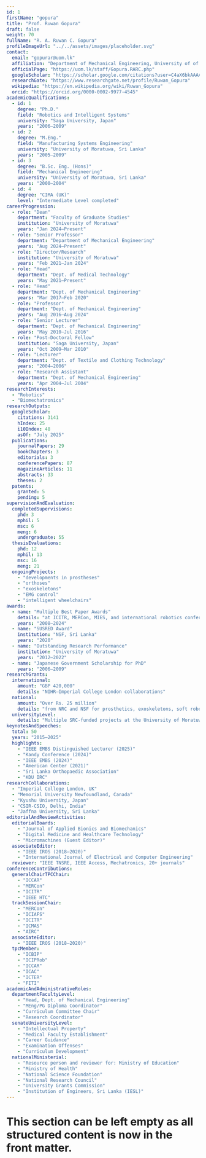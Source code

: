 ```yaml
---
id: 1
firstName: "gopura"
title: "Prof. Ruwan Gopura"
draft: false
weight: 70
fullName: "R. A. Ruwan C. Gopura"
profileImageUrl: "../../assets/images/placeholder.svg"
contact:
  email: "gopurar@uom.lk"
  affiliation: "Department of Mechanical Engineering, University of of Moratuwa, Sri Lanka"
  officialPage: "https://uom.lk/staff/Gopura.RARC.php"
  googleScholar: "https://scholar.google.com/citations?user=C4aX6bkAAAAJ&hl=en"
  researchGate: "https://www.researchgate.net/profile/Ruwan_Gopura"
  wikipedia: "https://en.wikipedia.org/wiki/Ruwan_Gopura"
  orcid: "https://orcid.org/0000-0002-9977-4545"
academicQualifications:
  - id: 1
    degree: "Ph.D."
    field: "Robotics and Intelligent Systems"
    university: "Saga University, Japan"
    years: "2006–2009"
  - id: 2
    degree: "M.Eng."
    field: "Manufacturing Systems Engineering"
    university: "University of Moratuwa, Sri Lanka"
    years: "2005–2009"
  - id: 3
    degree: "B.Sc. Eng. (Hons)"
    field: "Mechanical Engineering"
    university: "University of Moratuwa, Sri Lanka"
    years: "2000–2004"
  - id: 4
    degree: "CIMA (UK)"
    level: "Intermediate Level completed"
careerProgression:
  - role: "Dean"
    department: "Faculty of Graduate Studies"
    institution: "University of Moratuwa"
    years: "Jan 2024–Present"
  - role: "Senior Professor"
    department: "Department of Mechanical Engineering"
    years: "Aug 2024–Present"
  - role: "Director/Research"
    institution: "University of Moratuwa"
    years: "Feb 2021–Jan 2024"
  - role: "Head"
    department: "Dept. of Medical Technology"
    years: "May 2021–Present"
  - role: "Head"
    department: "Dept. of Mechanical Engineering"
    years: "Mar 2017–Feb 2020"
  - role: "Professor"
    department: "Dept. of Mechanical Engineering"
    years: "Aug 2016–Aug 2024"
  - role: "Senior Lecturer"
    department: "Dept. of Mechanical Engineering"
    years: "May 2010–Jul 2016"
  - role: "Post-Doctoral Fellow"
    institution: "Saga University, Japan"
    years: "Oct 2009–Mar 2010"
  - role: "Lecturer"
    department: "Dept. of Textile and Clothing Technology"
    years: "2004–2006"
  - role: "Research Assistant"
    department: "Dept. of Mechanical Engineering"
    years: "Apr 2004–Jul 2004"
researchInterests:
  - "Robotics"
  - "Biomechatronics"
researchOutputs:
  googleScholar:
    citations: 3141
    hIndex: 25
    i10Index: 48
    asOf: "July 2025"
  publications:
    journalPapers: 29
    bookChapters: 3
    editorials: 3
    conferencePapers: 87
    magazineArticles: 11
    abstracts: 33
    theses: 2
  patents:
    granted: 5
    pending: 5
supervisionAndEvaluation:
  completedSupervisions:
    phd: 3
    mphil: 5
    msc: 6
    meng: 6
    undergraduate: 55
  thesisEvaluations:
    phd: 12
    mphil: 13
    msc: 16
    meng: 21
  ongoingProjects:
    - "developments in prostheses"
    - "orthoses"
    - "exoskeletons"
    - "EMG control"
    - "intelligent wheelchairs"
awards:
  - name: "Multiple Best Paper Awards"
    details: "at ICITR, MERCon, MIES, and international robotics conferences"
    years: "2008–2024"
  - name: "SUSRED Award"
    institution: "NSF, Sri Lanka"
    years: "2020"
  - name: "Outstanding Research Performance"
    institution: "University of Moratuwa"
    years: "2012–2022"
  - name: "Japanese Government Scholarship for PhD"
    years: "2006–2009"
researchGrants:
  international:
    amount: "GBP 420,000"
    details: "NIHR–Imperial College London collaborations"
  national:
    amount: "Over Rs. 25 million"
    details: "from NRC and NSF for prosthetics, exoskeletons, soft robotics"
  universityLevel:
    details: "Multiple SRC-funded projects at the University of Moratuwa"
keynotesAndSpeeches:
  total: 50
  years: "2015–2025"
  highlights:
    - "IEEE EMBS Distinguished Lecturer (2025)"
    - "Kandy Conference (2024)"
    - "IEEE EMBS (2024)"
    - "American Center (2021)"
    - "Sri Lanka Orthopaedic Association"
    - "KDU IRC"
researchCollaborations:
  - "Imperial College London, UK"
  - "Memorial University Newfoundland, Canada"
  - "Kyushu University, Japan"
  - "CSIR-CSIO, Delhi, India"
  - "Jaffna University, Sri Lanka"
editorialAndReviewActivities:
  editorialBoards:
    - "Journal of Applied Bionics and Biomechanics"
    - "Digital Medicine and Healthcare Technology"
    - "Micromachines (Guest Editor)"
  associateEditor:
    - "IEEE IROS (2018–2020)"
    - "International Journal of Electrical and Computer Engineering"
  reviewer: "IEEE TNSRE, IEEE Access, Mechatronics, 20+ journals"
conferenceContributions:
  generalChairTPCChair:
    - "ICCAR"
    - "MERCon"
    - "ICITR"
    - "IEEE HTC"
  trackSessionChair:
    - "MERCon"
    - "ICIAFS"
    - "ICITR"
    - "ICMAS"
    - "AIRC"
  associateEditor:
    - "IEEE IROS (2018–2020)"
  tpcMember:
    - "ICBIP"
    - "ICIPRob"
    - "ICCAR"
    - "ICAC"
    - "ICTER"
    - "FITI"
academicAndAdministrativeRoles:
  departmentFacultyLevel:
    - "Head, Dept. of Mechanical Engineering"
    - "MEng/PG Diploma Coordinator"
    - "Curriculum Committee Chair"
    - "Research Coordinator"
  senateUniversityLevel:
    - "Intellectual Property"
    - "Medical Faculty Establishment"
    - "Career Guidance"
    - "Examination Offenses"
    - "Curriculum Development"
  nationalMinisterial:
    - "Resource person and reviewer for: Ministry of Education"
    - "Ministry of Health"
    - "National Science Foundation"
    - "National Research Council"
    - "University Grants Commission"
    - "Institution of Engineers, Sri Lanka (IESL)"
---
```

# This section can be left empty as all structured content is now in the front matter.